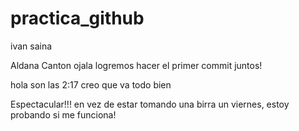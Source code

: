 # practica_github

ivan saina

Aldana Canton ojala logremos hacer el primer commit juntos!

hola son las 2:17 creo que va todo bien

Espectacular!!! en vez de estar tomando una birra un viernes, estoy probando
si me funciona!
